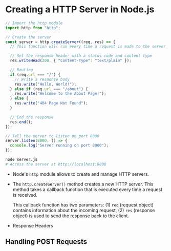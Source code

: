 # Creating a HTTP Server in Node.js

```js
// Import the http module
import http from "http";

// Create the server
const server = http.createServer((req, res) => {
  // This function will run every time a request is made to the server

  // Set the response header with a status code and content type
  res.writeHead(200, { "Content-Type": "text/plain" });

  // Routing
  if (req.url === "/") {
    // Write a response body
    res.write("Hello, World!");
  } else if (req.url === "/about") {
    res.write("Welcome to the About Page!");
  } else {
    res.write("404 Page Not Found");
  }

  // End the response
  res.end();
});

// Tell the server to listen on port 8000
server.listen(8000, () => {
  console.log("Server running on port 8000");
});
```

```bash
node server.js
# Access the server at http://localhost:8000
```

- Node's `http` module allows to create and manage HTTP servers.

- The `http.createServer()` method creates a new HTTP server. This method takes a callback function that is executed every time a request is received.

  This callback function has two parameters: (1) `req` (request object) contains information about the incoming request, (2) `res` (response object) is used to send the response back to the client.

- Response Headers

## Handling POST Requests
